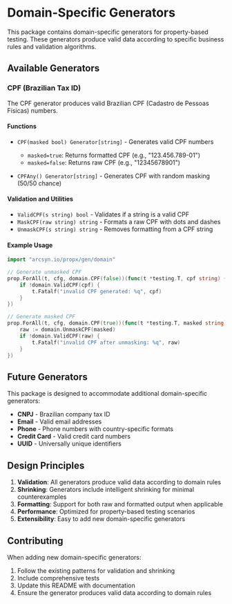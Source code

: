 # Domain-Specific Generators

This package contains domain-specific generators for property-based testing. These generators produce valid data according to specific business rules and validation algorithms.

## Available Generators

### CPF (Brazilian Tax ID)

The CPF generator produces valid Brazilian CPF (Cadastro de Pessoas Físicas) numbers.

#### Functions

- `CPF(masked bool) Generator[string]` - Generates valid CPF numbers
  - `masked=true`: Returns formatted CPF (e.g., "123.456.789-01")
  - `masked=false`: Returns raw CPF (e.g., "12345678901")

- `CPFAny() Generator[string]` - Generates CPF with random masking (50/50 chance)

#### Validation and Utilities

- `ValidCPF(s string) bool` - Validates if a string is a valid CPF
- `MaskCPF(raw string) string` - Formats a raw CPF with dots and dashes
- `UnmaskCPF(s string) string` - Removes formatting from a CPF string

#### Example Usage

```go
import "arcsyn.io/propx/gen/domain"

// Generate unmasked CPF
prop.ForAll(t, cfg, domain.CPF(false))(func(t *testing.T, cpf string) {
    if !domain.ValidCPF(cpf) {
        t.Fatalf("invalid CPF generated: %q", cpf)
    }
})

// Generate masked CPF
prop.ForAll(t, cfg, domain.CPF(true))(func(t *testing.T, masked string) {
    raw := domain.UnmaskCPF(masked)
    if !domain.ValidCPF(raw) {
        t.Fatalf("invalid CPF after unmasking: %q", raw)
    }
})
```

## Future Generators

This package is designed to accommodate additional domain-specific generators:

- **CNPJ** - Brazilian company tax ID
- **Email** - Valid email addresses
- **Phone** - Phone numbers with country-specific formats
- **Credit Card** - Valid credit card numbers
- **UUID** - Universally unique identifiers

## Design Principles

1. **Validation**: All generators produce valid data according to domain rules
2. **Shrinking**: Generators include intelligent shrinking for minimal counterexamples
3. **Formatting**: Support for both raw and formatted output when applicable
4. **Performance**: Optimized for property-based testing scenarios
5. **Extensibility**: Easy to add new domain-specific generators

## Contributing

When adding new domain-specific generators:

1. Follow the existing patterns for validation and shrinking
2. Include comprehensive tests
3. Update this README with documentation
4. Ensure the generator produces valid data according to domain rules